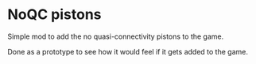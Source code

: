 # NoQC pistons

Simple mod to add the no quasi-connectivity pistons to the game.

Done as a prototype to see how it would feel if it gets added to the game.
